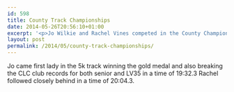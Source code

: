 ```yaml
---
id: 598
title: County Track Championships
date: 2014-05-26T20:56:10+01:00
excerpt: '<p>Jo Wilkie and Rachel Vines competed in the County Championships on 14 May 2014.</p>'
layout: post
permalink: /2014/05/county-track-championships/
---
```

Jo came first lady in the 5k track winning the gold medal and also breaking the CLC club records for both senior and LV35 in a time of 19:32.3 Rachel followed closely behind in a time of 20:04.3.